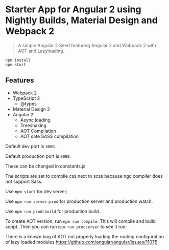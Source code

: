 # Starter App for Angular 2 using Nightly Builds, Material Design and Webpack 2
> A simple Angular 2 Seed featuring Angular 2 and Webpack 2 with AOT and Lazyloading.

```
npm install
npm start
```

## Features
* Webpack 2
* TypeScript 2
  * @types
* Material Design 2
* Angular 2
  * Async loading
  * Treeshaking
  * AOT Compilation
  * AOT safe SASS compilation

Default dev port is `3000`.

Default production port is `8088`.

These can be changed in constants.js

The scripts are set to compile css next to scss because ngc compiler does not support Sass.

Use `npm start` for dev server;

Use `npm run server:prod` for production server and production watch.

Use `npm run prod:build` for production build.

To create AOT version, run `npm run compile`. This will compile and build script.
Then you can run `npm run prodserver` to see it run;

There is a known bug of AOT not properly loading the routing configuration of lazy loaded modules
https://github.com/angular/angular/issues/11075


